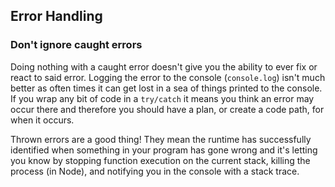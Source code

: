 ## **Error Handling**

### Don't ignore caught errors
Doing nothing with a caught error doesn't give you the ability to ever fix or react to said error. Logging the error to the console \(`console.log`\) isn't much better as often times it can get lost in a sea of things printed to the console. If you wrap any bit of code in a `try/catch` it means you think an error may occur there and therefore you should have a plan, or create a code path, for when it occurs.

Thrown errors are a good thing! They mean the runtime has successfully identified when something in your program has gone wrong and it's letting you know by stopping function execution on the current stack, killing the process \(in Node\), and notifying you in the console with a stack trace.
